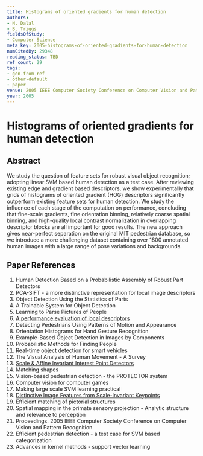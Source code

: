 ```yaml
---
title: Histograms of oriented gradients for human detection
authors:
- N. Dalal
- B. Triggs
fieldsOfStudy:
- Computer Science
meta_key: 2005-histograms-of-oriented-gradients-for-human-detection
numCitedBy: 29348
reading_status: TBD
ref_count: 29
tags:
- gen-from-ref
- other-default
- paper
venue: 2005 IEEE Computer Society Conference on Computer Vision and Pattern Recognition (CVPR'05)
year: 2005
---
```


# Histograms of oriented gradients for human detection

## Abstract

We study the question of feature sets for robust visual object recognition; adopting linear SVM based human detection as a test case. After reviewing existing edge and gradient based descriptors, we show experimentally that grids of histograms of oriented gradient (HOG) descriptors significantly outperform existing feature sets for human detection. We study the influence of each stage of the computation on performance, concluding that fine-scale gradients, fine orientation binning, relatively coarse spatial binning, and high-quality local contrast normalization in overlapping descriptor blocks are all important for good results. The new approach gives near-perfect separation on the original MIT pedestrian database, so we introduce a more challenging dataset containing over 1800 annotated human images with a large range of pose variations and backgrounds.

## Paper References

1. Human Detection Based on a Probabilistic Assembly of Robust Part Detectors
2. PCA-SIFT - a more distinctive representation for local image descriptors
3. Object Detection Using the Statistics of Parts
4. A Trainable System for Object Detection
5. Learning to Parse Pictures of People
6. [A performance evaluation of local descriptors](2005-a-performance-evaluation-of-local-descriptors)
7. Detecting Pedestrians Using Patterns of Motion and Appearance
8. Orientation Histograms for Hand Gesture Recognition
9. Example-Based Object Detection in Images by Components
10. Probabilistic Methods for Finding People
11. Real-time object detection for smart vehicles
12. The Visual Analysis of Human Movement - A Survey
13. [Scale & Affine Invariant Interest Point Detectors](2004-scale-affine-invariant-interest-point-detectors)
14. Matching shapes
15. Vision-based pedestrian detection - the PROTECTOR system
16. Computer vision for computer games
17. Making large scale SVM learning practical
18. [Distinctive Image Features from Scale-Invariant Keypoints](2004-distinctive-image-features-from-scale-invariant-keypoints)
19. Efficient matching of pictorial structures
20. Spatial mapping in the primate sensory projection - Analytic structure and relevance to perception
21. Proceedings. 2005 IEEE Computer Society Conference on Computer Vision and Pattern Recognition
22. Efficient pedestrian detection - a test case for SVM based categorization
23. Advances in kernel methods - support vector learning
